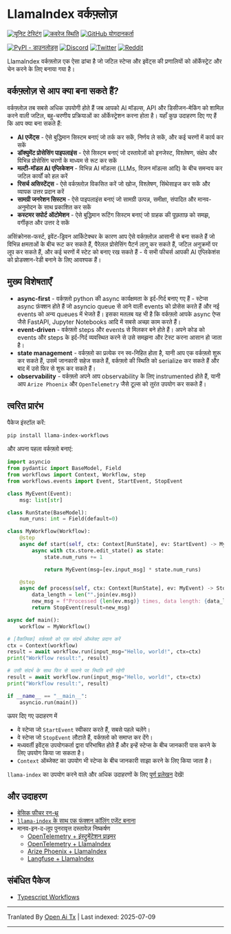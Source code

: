 # LlamaIndex वर्कफ़्लोज़

[![यूनिट टेस्टिंग](https://github.com/run-llama/workflows/actions/workflows/test.yml/badge.svg)](https://github.com/run-llama/workflows/actions/workflows/test.yml)
[![कवरेज स्थिति](https://coveralls.io/repos/github/run-llama/workflows/badge.svg?branch=main)](https://coveralls.io/github/run-llama/workflows?branch=main)
[![GitHub योगदानकर्ता](https://img.shields.io/github/contributors/run-llama/workflows)](https://github.com/run-llama/llama-index-workflows/graphs/contributors)


[![PyPI - डाउनलोड्स](https://img.shields.io/pypi/dm/llama-index-workflows)](https://pypi.org/project/llama-index-workflows/)
[![Discord](https://img.shields.io/discord/1059199217496772688)](https://discord.gg/dGcwcsnxhU)
[![Twitter](https://img.shields.io/twitter/follow/llama_index)](https://x.com/llama_index)
[![Reddit](https://img.shields.io/reddit/subreddit-subscribers/LlamaIndex?style=plastic&logo=reddit&label=r%2FLlamaIndex&labelColor=white)](https://www.reddit.com/r/LlamaIndex/)

LlamaIndex वर्कफ़्लोज़ एक ऐसा ढांचा है जो जटिल स्टेप्स और इवेंट्स की प्रणालियों को ऑर्केस्ट्रेट और चेन करने के लिए बनाया गया है।

## वर्कफ़्लोज़ से आप क्या बना सकते हैं?

वर्कफ़्लोज़ तब सबसे अधिक उपयोगी होते हैं जब आपको AI मॉडल्स, API और डिसीजन-मेकिंग को शामिल करने वाली जटिल, बहु-चरणीय प्रक्रियाओं का ऑर्केस्ट्रेशन करना होता है। यहाँ कुछ उदाहरण दिए गए हैं कि आप क्या बना सकते हैं:

- **AI एजेंट्स** - ऐसे बुद्धिमान सिस्टम बनाएं जो तर्क कर सकें, निर्णय ले सकें, और कई चरणों में कार्य कर सकें
- **डॉक्युमेंट प्रोसेसिंग पाइपलाइंस** - ऐसे सिस्टम बनाएं जो दस्तावेज़ों को इनजेस्ट, विश्लेषण, संक्षेप और विभिन्न प्रोसेसिंग चरणों के माध्यम से रूट कर सकें
- **मल्टी-मॉडल AI एप्लिकेशन** - विभिन्न AI मॉडल्स (LLMs, विज़न मॉडल्स आदि) के बीच समन्वय कर जटिल कार्यों को हल करें
- **रिसर्च असिस्टेंट्स** - ऐसे वर्कफ़्लोज़ विकसित करें जो खोज, विश्लेषण, सिंथेसाइज कर सकें और व्यापक उत्तर प्रदान करें
- **सामग्री जनरेशन सिस्टम** - ऐसे पाइपलाइंस बनाएं जो सामग्री उत्पन्न, समीक्षा, संपादित और मानव-अनुमोदन के साथ प्रकाशित कर सकें
- **कस्टमर सपोर्ट ऑटोमेशन** - ऐसे बुद्धिमान रूटिंग सिस्टम बनाएं जो ग्राहक की पूछताछ को समझ, वर्गीकृत और उत्तर दे सकें

असिंक्रोनस-फर्स्ट, इवेंट-ड्रिवन आर्किटेक्चर के कारण आप ऐसे वर्कफ़्लोज़ आसानी से बना सकते हैं जो विभिन्न क्षमताओं के बीच रूट कर सकते हैं, पैरेलल प्रोसेसिंग पैटर्न लागू कर सकते हैं, जटिल अनुक्रमों पर लूप कर सकते हैं, और कई चरणों में स्टेट को बनाए रख सकते हैं - ये सभी फीचर्स आपकी AI एप्लिकेशंस को प्रोडक्शन-रेडी बनाने के लिए आवश्यक हैं।
## मुख्य विशेषताएँ

- **async-first** - वर्कफ़्लो python की async कार्यक्षमता के इर्द-गिर्द बनाए गए हैं - स्टेप्स async फ़ंक्शन होते हैं जो asyncio queue से आने वाली events को प्रोसेस करते हैं और नई events को अन्य queues में भेजते हैं। इसका मतलब यह भी है कि वर्कफ़्लो आपके async ऐप्स जैसे FastAPI, Jupyter Notebooks आदि में सबसे अच्छा काम करते हैं।
- **event-driven** - वर्कफ़्लो steps और events से मिलकर बने होते हैं। अपने कोड को events और steps के इर्द-गिर्द व्यवस्थित करने से उसे समझना और टेस्ट करना आसान हो जाता है।
- **state management** - वर्कफ़्लो का प्रत्येक रन स्व-निहित होता है, यानी आप एक वर्कफ़्लो शुरू कर सकते हैं, उसमें जानकारी सहेज सकते हैं, वर्कफ़्लो की स्थिति को serialize कर सकते हैं और बाद में उसे फिर से शुरू कर सकते हैं।
- **observability** - वर्कफ़्लो अपने आप observability के लिए instrumented होते हैं, यानी आप `Arize Phoenix` और `OpenTelemetry` जैसे टूल्स को तुरंत उपयोग कर सकते हैं।

## त्वरित प्रारंभ

पैकेज इंस्टॉल करें:

```bash
pip install llama-index-workflows
```

और अपना पहला वर्कफ़्लो बनाएं:

```python
import asyncio
from pydantic import BaseModel, Field
from workflows import Context, Workflow, step
from workflows.events import Event, StartEvent, StopEvent

class MyEvent(Event):
    msg: list[str]

class RunState(BaseModel):
    num_runs: int = Field(default=0)

class MyWorkflow(Workflow):
    @step
    async def start(self, ctx: Context[RunState], ev: StartEvent) -> MyEvent:
        async with ctx.store.edit_state() as state:
            state.num_runs += 1

            return MyEvent(msg=[ev.input_msg] * state.num_runs)

    @step
    async def process(self, ctx: Context[RunState], ev: MyEvent) -> StopEvent:
        data_length = len("".join(ev.msg))
        new_msg = f"Processed {len(ev.msg)} times, data length: {data_length}"
        return StopEvent(result=new_msg)

async def main():
    workflow = MyWorkflow()
```
```python
# [वैकल्पिक] वर्कफ़्लो को एक संदर्भ ऑब्जेक्ट प्रदान करें
ctx = Context(workflow)
result = await workflow.run(input_msg="Hello, world!", ctx=ctx)
print("Workflow result:", result)

# उसी संदर्भ के साथ फिर से चलाने पर स्थिति बनी रहेगी
result = await workflow.run(input_msg="Hello, world!", ctx=ctx)
print("Workflow result:", result)

if __name__ == "__main__":
    asyncio.run(main())
```

ऊपर दिए गए उदाहरण में
- वे स्टेप्स जो `StartEvent` स्वीकार करते हैं, सबसे पहले चलेंगे।
- वे स्टेप्स जो `StopEvent` लौटाते हैं, वर्कफ़्लो को समाप्त कर देंगे।
- मध्यवर्ती इवेंट्स उपयोगकर्ता द्वारा परिभाषित होते हैं और इन्हें स्टेप्स के बीच जानकारी पास करने के लिए उपयोग किया जा सकता है।
- `Context` ऑब्जेक्ट का उपयोग भी स्टेप्स के बीच जानकारी साझा करने के लिए किया जाता है।

`llama-index` का उपयोग करने वाले और अधिक उदाहरणों के लिए [पूर्ण प्रलेखन](https://docs.llamaindex.ai/en/stable/understanding/workflows/) देखें!
## और उदाहरण

- [बेसिक फीचर रन-थ्रू](https://raw.githubusercontent.com/run-llama/workflows-py/main/./examples/feature_walkthrough.ipynb)
- [`llama-index` के साथ एक फंक्शन कॉलिंग एजेंट बनाना](https://raw.githubusercontent.com/run-llama/workflows-py/main/./examples/agent.ipynb)
- मानव-इन-द-लूप पुनरावृत्त दस्तावेज़ निष्कर्षण
  - [OpenTelemetry + इंस्ट्रुमेंटेशन प्राइमर](https://raw.githubusercontent.com/run-llama/workflows-py/main/./examples/observability/workflows_observability_pt1.ipynb)
  - [OpenTelemetry + LlamaIndex](https://raw.githubusercontent.com/run-llama/workflows-py/main/./examples/observability/workflows_observability_pt2.ipynb)
  - [Arize Phoenix + LlamaIndex](https://raw.githubusercontent.com/run-llama/workflows-py/main/./examples/observability/workflows_observablitiy_arize_phoenix.ipynb)
  - [Langfuse + LlamaIndex](https://raw.githubusercontent.com/run-llama/workflows-py/main/./examples/observability/workflows_observablitiy_langfuse.ipynb)

## संबंधित पैकेज

- [Typescript Workflows](https://github.com/run-llama/workflows-ts)


---

Tranlated By [Open Ai Tx](https://github.com/OpenAiTx/OpenAiTx) | Last indexed: 2025-07-09

---